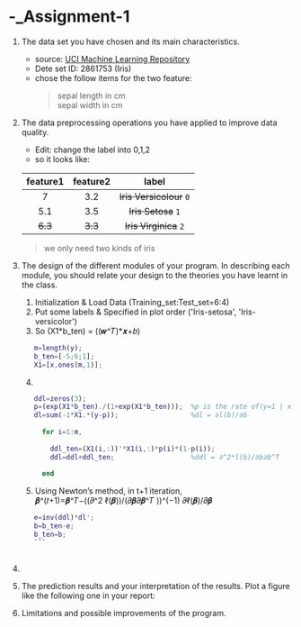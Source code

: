 # -_Assignment-1

1. The data set you have chosen and its main characteristics.  

   * source: [UCI Machine Learning Repository](http://archive.ics.uci.edu/ml)  
   * Dete set ID: 2861753 (Iris)  
   * chose the follow items for the two feature:  
     > sepal length in cm  
     > sepal width in cm  
     
2. The data preprocessing operations you have applied to improve data quality.  

   * Edit: change the label into 0,1,2  
   * so it looks like:  

    |feature1|feature2|label|  
    |:---:|:---:|:---:|  
    |7       |3.2     |~~Iris Versicolour~~ `0`|  
    |5.1     |3.5     |~~Iris Setosa~~ `1`     |  
    |~~6.3~~ |~~3.3~~ |~~Iris Virginica~~ `2`  |  
     >we only need two kinds of iris
    
3. The design of the different modules of your program. In describing each module, you should relate your design to the theories you have learnt in the class.  

   1. Initialization & Load Data (Training_set:Test_set=6:4)  
   2. Put some labels & Specified in plot order ('Iris-setosa', 'Iris-versicolor')  
   3. So (X1*b_ten) = ((𝒘^𝑇)*𝒙+𝑏)
   ```matlab
      m=length(y);
      b_ten=[-5;6;1];
      X1=[x,ones(m,1)];
      ```
   4. 
   ```matlab
      ddl=zeros(3);
      p=(exp(X1*b_ten)./(1+exp(X1*b_ten)));  %p is the rate of(y=1 | x)
      dl=sum(-1*X1.*(y-p));                  %dl = ∂l(b)/∂b
      
        for i=1:m,
      
          ddl_ten=(X1(i,:))'*X1(i,:)*p(i)*(1-p(i));
          ddl=ddl+ddl_ten;                   %ddl = ∂^2*l(b)/∂b∂b^T
      
        end
      ```
   5. Using Newton’s method, in t+1 iteration,  
      𝜷^(𝑡+1)=𝜷^𝑇−((𝜕^2 ℓ(𝜷))/(𝜕𝜷𝜕𝜷^𝑇 ))^(−1)  𝜕ℓ(𝜷)/𝜕𝜷
    ```matlab
       e=inv(ddl)*dl';
       b=b_ten-e;
       b_ten=b;
       ```  
       
  6. 
   
4. The prediction results and your interpretation of the results. Plot a figure like the
following one in your report:  

5. Limitations and possible improvements of the program.  
